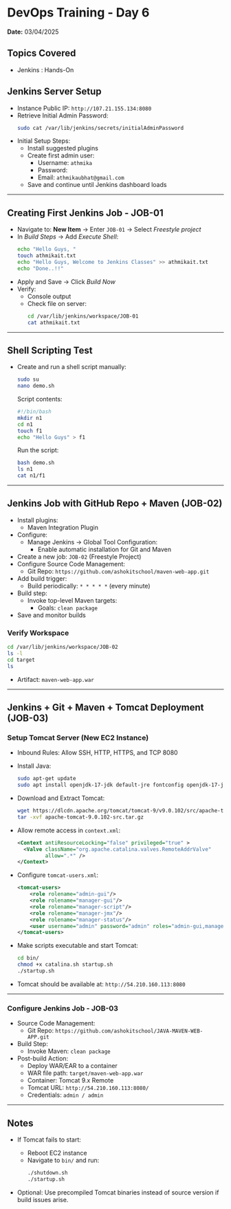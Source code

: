 # DevOps Training - Day 6 
**Date:** 03/04/2025

## Topics Covered
- Jenkins : Hands-On

## Jenkins Server Setup

- Instance Public IP: `http://107.21.155.134:8080`
- Retrieve Initial Admin Password:
  ```bash
  sudo cat /var/lib/jenkins/secrets/initialAdminPassword
  ```
- Initial Setup Steps:
  - Install suggested plugins
  - Create first admin user:
    - Username: `athmika`
    - Password: 
    - Email: `athmikaubhat@gmail.com`
  - Save and continue until Jenkins dashboard loads

---

## Creating First Jenkins Job - JOB-01

- Navigate to: **New Item** → Enter `JOB-01` → Select *Freestyle project*
- In *Build Steps* → Add *Execute Shell*:
  ```bash
  echo "Hello Guys, "
  touch athmikait.txt
  echo "Hello Guys, Welcome to Jenkins Classes" >> athmikait.txt
  echo "Done..!!"
  ```
- Apply and Save → Click *Build Now*
- Verify:
  - Console output
  - Check file on server:
    ```bash
    cd /var/lib/jenkins/workspace/JOB-01
    cat athmikait.txt
    ```

---

## Shell Scripting Test

- Create and run a shell script manually:
  ```bash
  sudo su
  nano demo.sh
  ```
  Script contents:
  ```bash
  #!/bin/bash
  mkdir n1
  cd n1
  touch f1
  echo "Hello Guys" > f1
  ```
  Run the script:
  ```bash
  bash demo.sh
  ls n1
  cat n1/f1
  ```

---

## Jenkins Job with GitHub Repo + Maven (JOB-02)

- Install plugins:
  - Maven Integration Plugin
- Configure:
  - Manage Jenkins → Global Tool Configuration:
    - Enable automatic installation for Git and Maven
- Create a new job: `JOB-02` (Freestyle Project)
- Configure Source Code Management:
  - Git Repo: `https://github.com/ashokitschool/maven-web-app.git`
- Add build trigger:
  - Build periodically: `* * * * *` (every minute)
- Build step:
  - Invoke top-level Maven targets:
    - Goals: `clean package`
- Save and monitor builds

### Verify Workspace
```bash
cd /var/lib/jenkins/workspace/JOB-02
ls -l
cd target
ls
```

- Artifact: `maven-web-app.war`

---

## Jenkins + Git + Maven + Tomcat Deployment (JOB-03)

### Setup Tomcat Server (New EC2 Instance)

- Inbound Rules: Allow SSH, HTTP, HTTPS, and TCP 8080
- Install Java:
  ```bash
  sudo apt-get update
  sudo apt install openjdk-17-jdk default-jre fontconfig openjdk-17-jre
  ```

- Download and Extract Tomcat:
  ```bash
  wget https://dlcdn.apache.org/tomcat/tomcat-9/v9.0.102/src/apache-tomcat-9.0.102-src.tar.gz
  tar -xvf apache-tomcat-9.0.102-src.tar.gz
  ```

- Allow remote access in `context.xml`:
  ```xml
  <Context antiResourceLocking="false" privileged="true" >
    <Valve className="org.apache.catalina.valves.RemoteAddrValve"
           allow=".*" />
  </Context>
  ```

- Configure `tomcat-users.xml`:
  ```xml
  <tomcat-users>
      <role rolename="admin-gui"/>
      <role rolename="manager-gui"/>
      <role rolename="manager-script"/>
      <role rolename="manager-jmx"/>
      <role rolename="manager-status"/>
      <user username="admin" password="admin" roles="admin-gui,manager-gui,manager-script,manager-jmx,manager-status"/>
  </tomcat-users>
  ```

- Make scripts executable and start Tomcat:
  ```bash
  cd bin/
  chmod +x catalina.sh startup.sh
  ./startup.sh
  ```

- Tomcat should be available at: `http://54.210.160.113:8080`

---

### Configure Jenkins Job - JOB-03

- Source Code Management:
  - Git Repo: `https://github.com/ashokitschool/JAVA-MAVEN-WEB-APP.git`
- Build Step:
  - Invoke Maven: `clean package`
- Post-build Action:
  - Deploy WAR/EAR to a container
  - WAR file path: `target/maven-web-app.war`
  - Container: Tomcat 9.x Remote
  - Tomcat URL: `http://54.210.160.113:8080/`
  - Credentials: `admin / admin`

---

## Notes

- If Tomcat fails to start:
  - Reboot EC2 instance
  - Navigate to `bin/` and run:
    ```bash
    ./shutdown.sh
    ./startup.sh
    ```

- Optional: Use precompiled Tomcat binaries instead of source version if build issues arise.

```
